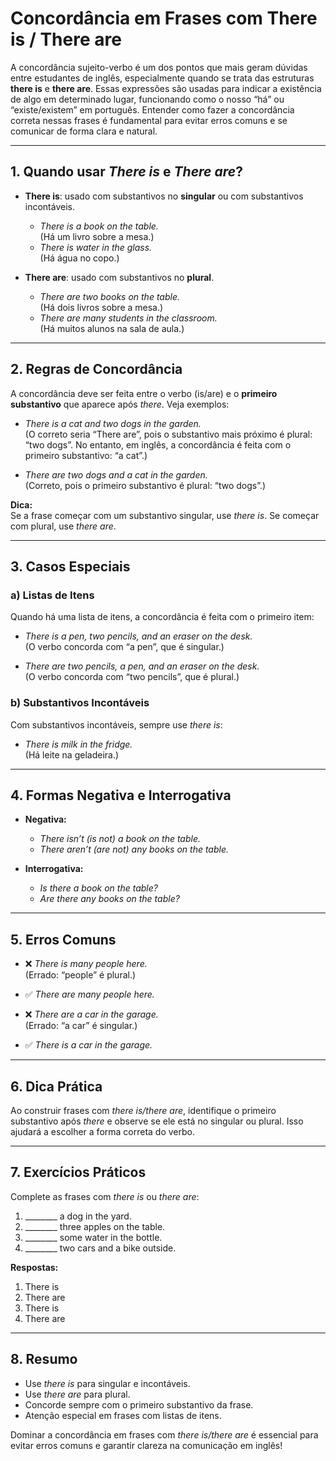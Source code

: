 
# Concordância em Frases com **There is / There are**

A concordância sujeito-verbo é um dos pontos que mais geram dúvidas entre estudantes de inglês, especialmente quando se trata das estruturas **there is** e **there are**. Essas expressões são usadas para indicar a existência de algo em determinado lugar, funcionando como o nosso “há” ou “existe/existem” em português. Entender como fazer a concordância correta nessas frases é fundamental para evitar erros comuns e se comunicar de forma clara e natural.

---

## 1. **Quando usar _There is_ e _There are_?**

- **There is**: usado com substantivos no **singular** ou com substantivos incontáveis.
  - _There is a book on the table._  
    (Há um livro sobre a mesa.)
  - _There is water in the glass._  
    (Há água no copo.)

- **There are**: usado com substantivos no **plural**.
  - _There are two books on the table._  
    (Há dois livros sobre a mesa.)
  - _There are many students in the classroom._  
    (Há muitos alunos na sala de aula.)

---

## 2. **Regras de Concordância**

A concordância deve ser feita entre o verbo (is/are) e o **primeiro substantivo** que aparece após _there_. Veja exemplos:

- _There is a cat and two dogs in the garden._  
  (O correto seria “There are”, pois o substantivo mais próximo é plural: “two dogs”. No entanto, em inglês, a concordância é feita com o primeiro substantivo: “a cat”.)

- _There are two dogs and a cat in the garden._  
  (Correto, pois o primeiro substantivo é plural: “two dogs”.)

**Dica:**  
Se a frase começar com um substantivo singular, use _there is_. Se começar com plural, use _there are_.

---

## 3. **Casos Especiais**

### a) **Listas de Itens**

Quando há uma lista de itens, a concordância é feita com o primeiro item:

- _There is a pen, two pencils, and an eraser on the desk._  
  (O verbo concorda com “a pen”, que é singular.)

- _There are two pencils, a pen, and an eraser on the desk._  
  (O verbo concorda com “two pencils”, que é plural.)

### b) **Substantivos Incontáveis**

Com substantivos incontáveis, sempre use _there is_:

- _There is milk in the fridge._  
  (Há leite na geladeira.)

---

## 4. **Formas Negativa e Interrogativa**

- **Negativa:**
  - _There isn’t (is not) a book on the table._
  - _There aren’t (are not) any books on the table._

- **Interrogativa:**
  - _Is there a book on the table?_
  - _Are there any books on the table?_

---

## 5. **Erros Comuns**

- ❌ _There is many people here._  
  (Errado: “people” é plural.)

- ✅ _There are many people here._

- ❌ _There are a car in the garage._  
  (Errado: “a car” é singular.)

- ✅ _There is a car in the garage._

---

## 6. **Dica Prática**

Ao construir frases com _there is/there are_, identifique o primeiro substantivo após _there_ e observe se ele está no singular ou plural. Isso ajudará a escolher a forma correta do verbo.

---

## 7. **Exercícios Práticos**

Complete as frases com _there is_ ou _there are_:

1. ________ a dog in the yard.
2. ________ three apples on the table.
3. ________ some water in the bottle.
4. ________ two cars and a bike outside.

**Respostas:**

1. There is
2. There are
3. There is
4. There are

---

## 8. **Resumo**

- Use _there is_ para singular e incontáveis.
- Use _there are_ para plural.
- Concorde sempre com o primeiro substantivo da frase.
- Atenção especial em frases com listas de itens.

Dominar a concordância em frases com _there is/there are_ é essencial para evitar erros comuns e garantir clareza na comunicação em inglês!
```
